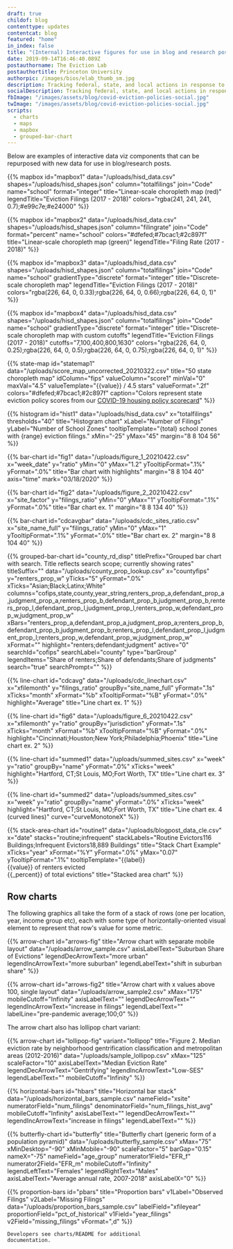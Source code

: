 ```yaml
---
draft: true
childof: blog
contenttype: updates
contentcat: blog
featured: "home"
in_index: false
title: "(Internal) Interactive figures for use in blog and research posts"
date: 2019-09-14T16:46:40.089Z
postauthorname: The Eviction Lab
postauthortitle: Princeton University
authorpic: /images/bios/elab_thumb_sm.jpg
description: Tracking federal, state, and local actions in response to the pandemic.
socialDescription: Tracking federal, state, and local actions in response to the pandemic.
fbImage: "/images/assets/blog/covid-eviction-policies-social.jpg"
twImage: "/images/assets/blog/covid-eviction-policies-social.jpg"
scripts:
  - charts
  - maps
  - mapbox
  - grouped-bar-chart
---
```


Below are examples of interactive data viz components that can be repurposed with new data for use in blog/research posts. 


{{% mapbox
  id="mapbox1"
  data="/uploads/hisd_data.csv"
  shapes="/uploads/hisd_shapes.json"
  column="totalfilings"
  join="Code"
  name="school"
  format="integer"
  title="Linear-scale choropleth map (red)"
  legendTitle="Eviction Filings (2017 - 2018)"
  colors="rgba(241, 241, 241, 0.7);#e99c7e;#e24000"
%}}

{{% mapbox
  id="mapbox2"
  data="/uploads/hisd_data.csv"
  shapes="/uploads/hisd_shapes.json"
  column="filingrate"
  join="Code"
  format="percent"
  name="school"
  colors="#dfefed;#7bcac1;#2c897f"
  title="Linear-scale choropleth map (green)"
  legendTitle="Filing Rate (2017 - 2018)"
%}}

{{% mapbox
  id="mapbox3"
  data="/uploads/hisd_data.csv"
  shapes="/uploads/hisd_shapes.json"
  column="totalfilings"
  join="Code"
  name="school"
  gradientType="discrete"
  format="integer"
  title="Discrete-scale choropleth map"
  legendTitle="Eviction Filings (2017 - 2018)"
  colors="rgba(226, 64, 0, 0.33);rgba(226, 64, 0, 0.66);rgba(226, 64, 0, 1)"
%}}

<!-- cutoffs: provide the min, each cutoff, and max, to be used for choropleth coloring and legend -->
<!-- colors: provide 1 for each "bucket" (so 1 fewer than cutoffs) -->
{{% mapbox
  id="mapbox4"
  data="/uploads/hisd_data.csv"
  shapes="/uploads/hisd_shapes.json"
  column="totalfilings"
  join="Code"
  name="school"
  gradientType="discrete"
  format="integer"
  title="Discrete-scale choropleth map with custom cutoffs"
  legendTitle="Eviction Filings (2017 - 2018)"
  cutoffs="7,100,400,800,1630"
  colors="rgba(226, 64, 0, 0.25);rgba(226, 64, 0, 0.5);rgba(226, 64, 0, 0.75);rgba(226, 64, 0, 1)"
%}}

{{% state-map
  id="statemap1"
  data="/uploads/score_map_uncorrected_20210322.csv"
  title="50 state choropleth map"
  idColumn="fips"
  valueColumn="score1"
  minVal="0"
  maxVal="4.5"
  valueTemplate="{{value}} / 4.5 stars"
valueFormat=".2f"
colors="#dfefed;#7bcac1;#2c897f"
caption="Colors represent state eviction policy scores from our <a href='#'>COVID-19 housing policy scorecard</a>"
%}}

{{% histogram
  id="hist1"
  data="/uploads/hisd_data.csv"
  x="totalfilings"
  thresholds="40"
  title="Histogram chart"
  xLabel="Number of Filings"
  yLabel="Number of School Zones"
  tooltipTemplate="{total} school zones with {range} eviction filings."
  xMin="-25"
  yMax="45"
  margin="8 8 104 56"
%}}

{{% bar-chart
  id="fig1"
  data="/uploads/figure_1_20210422.csv"
  x="week_date"
  y="ratio"
  yMin="0"
  yMax="1.2"
  yTooltipFormat=".1%"
  yFormat=".0%"
  title="Bar chart with highlights"
  margin="8 8 104 40"
  axis="time"
  mark="03/18/2020"
%}}

{{% bar-chart
  id="fig2"
  data="/uploads/figure_2_20210422.csv"
  x="site_factor"
  y="filings_ratio"
  yMin="0"
  yMax="1"
  yTooltipFormat=".1%"
  yFormat=".0%"
  title="Bar chart ex. 1"
  margin="8 8 134 40"
%}}

{{% bar-chart
  id="cdcavgbar"
  data="/uploads/cdc_sites_ratio.csv"
  x="site_name_full"
  y="filings_ratio"
  yMin="0"
  yMax="1"
  yTooltipFormat=".1%"
  yFormat=".0%"
  title="Bar chart ex. 2"
  margin="8 8 104 40"
%}}

<!-- see gentrification post for updated GBC using saneLoading and autoGenLegend for minimal configuration -->
{{% grouped-bar-chart 
  id="county_rd_disp" 
  titlePrefix="Grouped bar chart with search. Title reflects search scope; currently showing rates" 
  titleSuffix="" 
  data="/uploads/county_prop_lookup.csv" 
  x="countyfips" 
  y="renters_prop_w" 
  yTicks="5" 
  yFormat=".0%" 
  xTicks="Asian;Black;Latinx;White" 
  columns="cofips,state,county,year_string,renters_prop_a,defendant_prop_a,judgment_prop_a,renters_prop_b,defendant_prop_b,judgment_prop_b,renters_prop_l,defendant_prop_l,judgment_prop_l,renters_prop_w,defendant_prop_w,judgment_prop_w" 
  xBars="renters_prop_a,defendant_prop_a,judgment_prop_a;renters_prop_b,defendant_prop_b,judgment_prop_b;renters_prop_l,defendant_prop_l,judgment_prop_l;renters_prop_w,defendant_prop_w,judgment_prop_w" 
  xFormat="" 
  highlight="renters;defendant;judgment" 
  active="0" 
  searchId="cofips" 
  searchLabel="county" 
  type="barGroup" 
  legendItems="Share of renters;Share of defendants;Share of judgments" 
  search="true" 
  searchPrompt="" 
%}}

{{% line-chart
  id="cdcavg"
  data="/uploads/cdc_linechart.csv"
  x="xfilemonth"
  y="filings_ratio"
  groupBy="site_name_full"
  yFormat=".1s"
  xTicks="month"
  xFormat="%b"
  xTooltipFormat="%B"
  yFormat=".0%"
  highlight="Average"
  title="Line chart ex. 1"
%}}

{{% line-chart
  id="fig6"
  data="/uploads/figure_6_20210422.csv"
  x="xfilemonth"
  y="ratio"
  groupBy="jurisdiction"
  yFormat=".1s"
  xTicks="month"
  xFormat="%b"
  xTooltipFormat="%B"
  yFormat=".0%"
  highlight="Cincinnati;Houston;New York;Philadelphia;Phoenix"
  title="Line chart ex. 2"
%}}

{{% line-chart
  id="summed1"
  data="/uploads/summed_sites.csv"
  x="week"
  y="ratio"
  groupBy="name"
  yFormat=".0%"
  xTicks="week"
  highlight="Hartford, CT;St Louis, MO;Fort Worth, TX"
  title="Line chart ex. 3"
%}}


{{% line-chart
  id="summed2"
  data="/uploads/summed_sites.csv"
  x="week"
  y="ratio"
  groupBy="name"
  yFormat=".0%" xTicks="week"
  highlight="Hartford, CT;St Louis, MO;Fort Worth, TX"
  title="Line chart ex. 4 (curved lines)"
  curve="curveMonotoneX"
%}}


{{% stack-area-chart
  id="routine1"
  data="/uploads/blogpost_data_cle.csv"
  x="date"
  stacks="routine;infrequent"
  stackLabels="<span>Routine Evictors</span><span>116 Buildings</span>;<span>Infrequent Evictors</span><span>18,889 Buildings</span>"
  title="Stack Chart Example"
  xTicks="year"
  xFormat="%Y"
  yFormat=".0%"
  yMax="0.07"
  yTooltipFormat=".1%"
  tooltipTemplate="{{label}} <br />{{value}} of renters evicted <br />{{_percent}} of total evictions"
title="Stacked area chart"
%}}

<h2>Row charts</h2>

The following graphics all take the form of a stack of rows (one per location, year, income group etc), each with some type of horizontally-oriented visual element to represent that row's value for some metric. 

{{% arrow-chart
  id="arrows-fig"
  title="Arrow chart with separate mobile layout"
  data="/uploads/arrow_sample.csv"
  axisLabelText="Suburban Share of Evictions"
  legendDecArrowText="more urban"
  legendIncArrowText="more suburban"
  legendLabelText="shift in suburban share"
%}}

{{% arrow-chart
  id="arrows-fig2"
  title="Arrow chart with x values above 100, single layout"
  data="/uploads/arrow_sample2.csv"
  xMax="175"
  mobileCutoff="Infinity"
  axisLabelText=""
  legendDecArrowText=""
  legendIncArrowText="increase in filings"
  legendLabelText=""
  labelLine="pre-pandemic average;100;0"
%}}

The arrow chart also has lollipop chart variant:

{{% arrow-chart
  id="lollipop-fig"
  variant="lollipop"
  title="Figure 2. Median eviction rate by neighborhood gentrification classification and metropolitan areas (2012-2016)"
  data="/uploads/sample_lollipop.csv"
  xMax="125"
  scaleFactor="10"
  axisLabelText="Median Eviction Rate"
  legendDecArrowText="Gentrifying"
  legendIncArrowText="Low-SES"
  legendLabelText=""
  mobileCutoff="Infinity"
%}}

{{% horizontal-bars
  id="hbars"
  title="Horizontal bar stack"
  data="/uploads/horizontal_bars_sample.csv"
  nameField="xsite"
  numeratorField="num_filings"
  denominatorField="num_filings_hist_avg"
  mobileCutoff="Infinity"
  axisLabelText=""
  legendDecArrowText=""
  legendIncArrowText="increase in filings"
  legendLabelText=""
%}}

{{% butterfly-chart
  id="butterfly"
  title="Butterfly chart (generic form of a population pyramid)"
  data="/uploads/butterfly_sample.csv"
  xMax="75"
  xMinDesktop="-90"
  xMinMobile="-90"
  scaleFactor="5"
  barGap="0.15"
  nameX="-75"
  nameField="age_group"
  numerator1Field="EFR_f"
  numerator2Field="EFR_m"
  mobileCutoff="Infinity"
  legendLeftText="Females"
  legendRightText="Males"
  axisLabelText="Average annual rate, 2007-2018"
  axisLabelX="0"
%}}

<style>
  /* uncomment to view in Ankurrat (should appear properly in Gotham in blog posts) */
  /* .proportion-bars g text {
    font-family: unset;
  } */
</style>
{{% proportion-bars
  id="pbars"
  title="Proportion bars"
  v1Label="Observed Filings"
  v2Label="Missing Filings"
  data="/uploads/proportion_bars_sample.csv"
  labelField="xfileyear"
  proportionField="pct_of_historical"
  v1Field="year_filings"
  v2Field="missing_filings"
  vFormat=",d"
%}}

<code>Developers see charts/README for additional documentation.</code>
